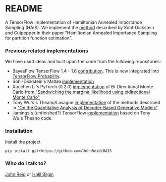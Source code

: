 # README

A TensorFlow implementation of Hamiltonian Annealed Importance Sampling (HAIS).
We implement the [method](http://arxiv.org/abs/1205.1925) described by Sohl-Dickstein and Culpepper
in their paper "Hamiltonian Annealed Importance Sampling for partition function estimation".


### Previous related implementations

We have used ideas and built upon the code from the following repositories:

  - BayesFlow TensorFlow 1.4 - 1.6 [contribution](https://www.tensorflow.org/versions/r1.6/api_docs/python/tf/contrib/bayesflow/hmc/ais_chain).
    This is now integrated into [TensorFlow Probability](https://github.com/tensorflow/probability).
  - Sohl-Dickstein's Matlab [implementation](https://github.com/Sohl-Dickstein/Hamiltonian-Annealed-Importance-Sampling)
  - Xuechen Li's PyTorch (0.2.0) [implementation](https://github.com/lxuechen/BDMC) of Bi-Directional Monte Carlo
    from ["Sandwiching the marginal likelihood using bidirectional Monte Carlo"](https://arxiv.org/abs/1511.02543)
  - Tony Wu's's Theano/Lasagne [implementation](https://github.com/tonywu95/eval_gen) of the methods described in
    ["On the Quantitative Analysis of Decoder-Based Generative Models"](https://arxiv.org/abs/1611.04273)
  - jiamings's (unfinished?) TensorFlow [implementation](https://github.com/jiamings/ais/) based on Tony Wu's Theano code.


### Installation

Install the project
```bash
pip install git+https://github.com/JohnReid/HAIS
```


### Who do I talk to?

[John Reid](https://twitter.com/__Reidy__) or [Halil Bilgin](https://twitter.com/bilginhalil)
